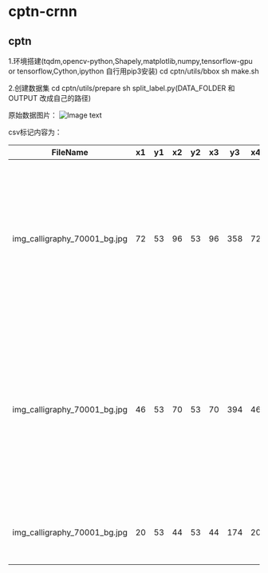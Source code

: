 # cptn-crnn

## cptn

1.环境搭建(tqdm,opencv-python,Shapely,matplotlib,numpy,tensorflow-gpu or tensorflow,Cython,ipython 自行用pip3安装)
 cd cptn/utils/bbox
 sh make.sh

2.创建数据集
 cd cptn/utils/prepare
 sh split_label.py(DATA_FOLDER 和 OUTPUT 改成自己的路径)

 原始数据图片：
 ![Image text](https://github.com/hwwu/cptn-crnn/blob/master/cptn/data/demo/source/img_calligraphy_70001_bg.jpg)
 
 csv标记内容为：
 
  FileName                    | x1| y1| x2| y2| x3| y3| x4| y4| text
  ----------------------------|---|---|---|---|---|---|---|---|------
  img_calligraphy_70001_bg.jpg|72 |53 |96 |53 |96 |358|72 |358|黎沈昨骑托那缝丁聚侮篮海炭
  img_calligraphy_70001_bg.jpg|46 |53 |70 |53 |70 |394|46 |394|缩蝇躁劣趋拴局伦绸启杭吭惯蛋仅
  img_calligraphy_70001_bg.jpg|20 |53 |44 |53 |44 |174|20 |174|效射市关蝉

